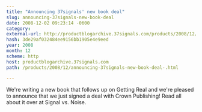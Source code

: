 ```yaml
---
title: "Announcing 37signals' new book deal"
slug: announcing-37signals-new-book-deal
date: 2008-12-02 09:23:14 -0600
category: 
external-url: http://productblogarchive.37signals.com/products/2008/12/announcing-37signals-new-book-deal-.html
hash: 3de29af032484ee9156bb1905e4e9eed
year: 2008
month: 12
scheme: http
host: productblogarchive.37signals.com
path: /products/2008/12/announcing-37signals-new-book-deal-.html

---
```


We're writing a new book that follows up on Getting Real and we're pleased to announce that we just signed a deal with Crown Publishing! Read all about it over at Signal vs. Noise.

